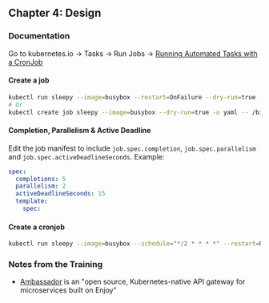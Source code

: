 ## Chapter 4: Design

### Documentation

Go to kubernetes.io -> Tasks -> Run Jobs -> [Running Automated Tasks with a CronJob](https://kubernetes.io/docs/tasks/job/automated-tasks-with-cron-jobs/)

#### Create a job

```bash
kubectl run sleepy --image=busybox --restart=OnFailure --dry-run=true -o yaml -- /bin/sleep 3
# Or
kubectl create job sleepy --image=busybox --dry-run=true -o yaml -- /bin/sleep 3
```

#### Completion, Parallelism & Active Deadline

Edit the job manifest to include `job.spec.completion`, `job.spec.parallelism` and `job.spec.activeDeadlineSeconds`. Example:

```yaml
spec:
  completions: 5
  parallelism: 2
  activeDeadlineSeconds: 15
  template:
    spec:
```

#### Create a cronjob

```bash
kubectl run sleepy --image=busybox --schedule="*/2 * * * *" --restart=OnFailure --dry-run=true -o yaml -- /bin/sleep 3
```

### Notes from the Training

- [Ambassador](https://www.getambassador.io) is an "open source, Kubernetes-native API gateway for microservices built on Enjoy"
